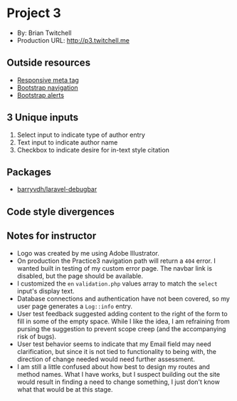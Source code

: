 # Project 3
+ By: Brian Twitchell
+ Production URL: <http://p3.twitchell.me>

## Outside resources
* [Responsive meta tag](https://getbootstrap.com/docs/4.3/getting-started/introduction/)
* [Bootstrap navigation](https://getbootstrap.com/docs/4.3/components/navbar/)
* [Bootstrap alerts](https://getbootstrap.com/docs/4.3/components/alerts/)

## 3 Unique inputs
1. Select input to indicate type of author entry
2. Text input to indicate author name
3. Checkbox to indicate desire for in-text style citation

## Packages
* [barryvdh/laravel-debugbar](https://github.com/barryvdh/laravel-debugbar)

## Code style divergences

## Notes for instructor
* Logo was created by me using Adobe Illustrator.
* On production the Practice3 navigation path will return a `404` error. I wanted built in testing of my custom error page. The navbar link is disabled, but the page should be available.
* I customized the `en` `validation.php` values array to match the `select` input's display text.
* Database connections and authentication have not been covered, so my user page generates a `Log::info` entry.
* User test feedback suggested adding content to the right of the form to fill in some of the empty space. While I like the idea, I am refraining from pursing the suggestion to prevent scope creep (and the accompanying risk of bugs).
* User test behavior seems to indicate that my Email field may need clarification, but since it is not tied to functionality to being with, the direction of change needed would need further assessment.
* I am still a little confused about how best to design my routes and method names. What I have works, but I suspect building out the site would result in finding a need to change something, I just don't know what that would be at this stage.